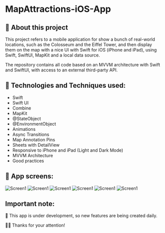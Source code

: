 # MapAttractions-iOS-App

## 📱 About this project
This project refers to a mobile application for show a bunch of real-world locations, such as the Colosseum and the Eiffel Tower, and then display them on the map with a nice UI with Swift for iOS (iPhone and iPad), using Swift, SwiftUI, MapKit and a local data source.

The repository contains all code based on an MVVM architecture with Swift and SwiftUI, with access to an external third-party API.

##  🤔 Technologies and Techniques used:
* Swift
* Swift UI
* Combine
* MapKit
* @StateObject
* @EnvironmentObject
* Animations
* Async Transitions
* Map Annotation Pins
* Sheets with DetailView
* Responsive to iPhone and iPad (Light and Dark Mode)
* MVVM Architecture
* Good practices

##  📱 App screens:
![Screen1](https://github.com/edsonpsantos/images/blob/main/MapAttractions/image01.png)
![Screen1](https://github.com/edsonpsantos/images/blob/main/MapAttractions/image02.png)
![Screen1](https://github.com/edsonpsantos/images/blob/main/MapAttractions/image03.png)
![Screen1](https://github.com/edsonpsantos/images/blob/main/MapAttractions/image04.png)
![Screen1](https://github.com/edsonpsantos/images/blob/main/MapAttractions/image05.png)
![Screen1](https://github.com/edsonpsantos/images/blob/main/MapAttractions/image06.png)


## Important note:
🚀 This app is under development, so new features are being created daily.

🙏🏽 Thanks for your attention! 

